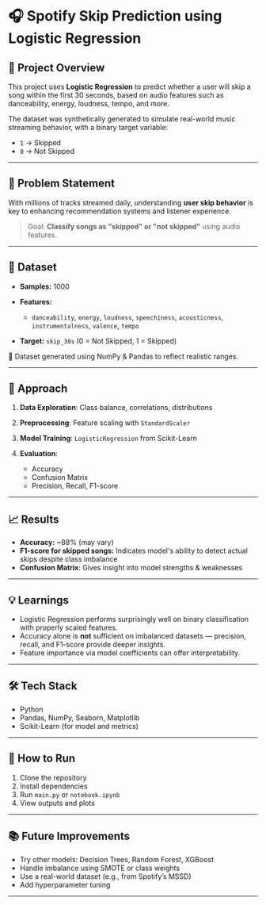 # 🎧 Spotify Skip Prediction using Logistic Regression

## 📌 Project Overview

This project uses **Logistic Regression** to predict whether a user will skip a song within the first 30 seconds, based on audio features such as danceability, energy, loudness, tempo, and more.

The dataset was synthetically generated to simulate real-world music streaming behavior, with a binary target variable:

* `1` → Skipped
* `0` → Not Skipped

---

## 🧠 Problem Statement

With millions of tracks streamed daily, understanding **user skip behavior** is key to enhancing recommendation systems and listener experience.

> Goal: **Classify songs as "skipped" or "not skipped"** using audio features.

---

## 📂 Dataset

* **Samples:** 1000
* **Features:**

  * `danceability`, `energy`, `loudness`, `speechiness`, `acousticness`, `instrumentalness`, `valence`, `tempo`
* **Target:** `skip_30s` (0 = Not Skipped, 1 = Skipped)

📝 Dataset generated using NumPy & Pandas to reflect realistic ranges.

---

## 🧪 Approach

1. **Data Exploration**: Class balance, correlations, distributions
2. **Preprocessing**: Feature scaling with `StandardScaler`
3. **Model Training**: `LogisticRegression` from Scikit-Learn
4. **Evaluation**:

   * Accuracy
   * Confusion Matrix
   * Precision, Recall, F1-score

---

## 📈 Results

* **Accuracy:** \~88% (may vary)
* **F1-score for skipped songs:** Indicates model's ability to detect actual skips despite class imbalance
* **Confusion Matrix**: Gives insight into model strengths & weaknesses

---

## 💡 Learnings

* Logistic Regression performs surprisingly well on binary classification with properly scaled features.
* Accuracy alone is **not** sufficient on imbalanced datasets — precision, recall, and F1-score provide deeper insights.
* Feature importance via model coefficients can offer interpretability.

---

## 🛠️ Tech Stack

* Python
* Pandas, NumPy, Seaborn, Matplotlib
* Scikit-Learn (for model and metrics)

---

## 🚀 How to Run

1. Clone the repository
2. Install dependencies
3. Run `main.py` or `notebook.ipynb`
4. View outputs and plots

---

## 📚 Future Improvements

* Try other models: Decision Trees, Random Forest, XGBoost
* Handle imbalance using SMOTE or class weights
* Use a real-world dataset (e.g., from Spotify’s MSSD)
* Add hyperparameter tuning

---
